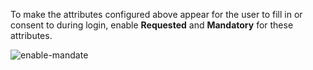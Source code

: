 To make the attributes configured above appear for the user to fill in or consent to during login, enable **Requested** and **Mandatory** for these attributes.  

![enable-mandate](../../assets/img/samples/enable-mandate.png)
